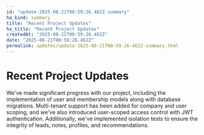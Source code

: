 ```yaml
---
id: "update-2025-08-21T00:59:26.462Z-summary"
ha_kind: summary
title: "Recent Project Updates"
ha_title: "Recent Project Updates"
createdAt: "2025-08-21T00:59:26.462Z"
date: "2025-08-21T00:59:26.462Z"
permalink: updates/update-2025-08-21T00-59-26-462Z-summary.html
---
```


<!--HA-START-->
# Recent Project Updates

We've made significant progress with our project, including the implementation of user and membership models along with database migrations. Multi-tenant support has been added for company and user scoping, and we've also introduced user-scoped access control with JWT authentication. Additionally, we've implemented isolation tests to ensure the integrity of leads, notes, profiles, and recommendations.

<!--HA-END-->
